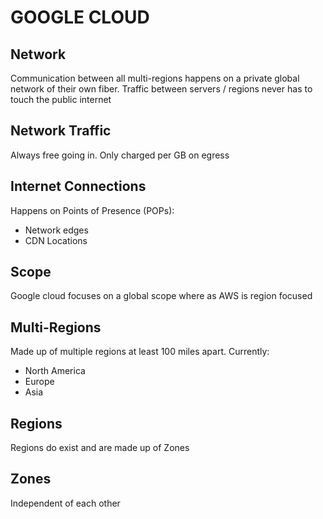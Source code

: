 # GOOGLE CLOUD


## Network
Communication between all multi-regions happens on a private global network
of their own fiber. Traffic between servers / regions never has to touch the
public internet

## Network Traffic
Always free going in. Only charged per GB on egress

## Internet Connections
Happens on Points of Presence (POPs):
- Network edges
- CDN Locations

## Scope
Google cloud focuses on a global scope where as AWS is region focused

## Multi-Regions
Made up of multiple regions at least 100 miles apart.
Currently:
- North America
- Europe
- Asia

## Regions
Regions do exist and are made up of Zones

## Zones
Independent of each other

